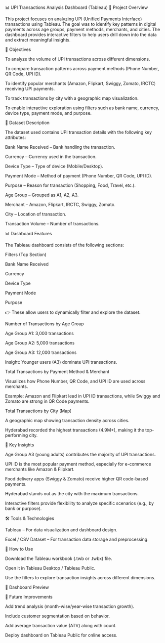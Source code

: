 📊 UPI Transactions Analysis Dashboard (Tableau)
📌 Project Overview

This project focuses on analyzing UPI (Unified Payments Interface) transactions using Tableau.
The goal was to identify key patterns in digital payments across age groups, payment methods, merchants, and cities. The dashboard provides interactive filters to help users drill down into the data and extract meaningful insights.

🎯 Objectives

To analyze the volume of UPI transactions across different dimensions.

To compare transaction patterns across payment methods (Phone Number, QR Code, UPI ID).

To identify popular merchants (Amazon, Flipkart, Swiggy, Zomato, IRCTC) receiving UPI payments.

To track transactions by city with a geographic map visualization.

To enable interactive exploration using filters such as bank name, currency, device type, payment mode, and purpose.

📂 Dataset Description

The dataset used contains UPI transaction details with the following key attributes:

Bank Name Received – Bank handling the transaction.

Currency – Currency used in the transaction.

Device Type – Type of device (Mobile/Desktop).

Payment Mode – Method of payment (Phone Number, QR Code, UPI ID).

Purpose – Reason for transaction (Shopping, Food, Travel, etc.).

Age Group – Grouped as A1, A2, A3.

Merchant – Amazon, Flipkart, IRCTC, Swiggy, Zomato.

City – Location of transaction.

Transaction Volume – Number of transactions.

📊 Dashboard Features

The Tableau dashboard consists of the following sections:

Filters (Top Section)

Bank Name Received

Currency

Device Type

Payment Mode

Purpose

👉 These allow users to dynamically filter and explore the dataset.

Number of Transactions by Age Group

Age Group A1: 3,000 transactions

Age Group A2: 5,000 transactions

Age Group A3: 12,000 transactions

Insight: Younger users (A3) dominate UPI transactions.

Total Transactions by Payment Method & Merchant

Visualizes how Phone Number, QR Code, and UPI ID are used across merchants.

Example: Amazon and Flipkart lead in UPI ID transactions, while Swiggy and Zomato are strong in QR Code payments.

Total Transactions by City (Map)

A geographic map showing transaction density across cities.

Hyderabad recorded the highest transactions (4.9M+), making it the top-performing city.

🔑 Key Insights

Age Group A3 (young adults) contributes the majority of UPI transactions.

UPI ID is the most popular payment method, especially for e-commerce merchants like Amazon & Flipkart.

Food delivery apps (Swiggy & Zomato) receive higher QR code-based payments.

Hyderabad stands out as the city with the maximum transactions.

Interactive filters provide flexibility to analyze specific scenarios (e.g., by bank or purpose).

🛠️ Tools & Technologies

Tableau – For data visualization and dashboard design.

Excel / CSV Dataset – For transaction data storage and preprocessing.

🚀 How to Use

Download the Tableau workbook (.twb or .twbx) file.

Open it in Tableau Desktop / Tableau Public.

Use the filters to explore transaction insights across different dimensions.

📸 Dashboard Preview

<!-- Replace with actual path or GitHub image link -->

📌 Future Improvements

Add trend analysis (month-wise/year-wise transaction growth).

Include customer segmentation based on behavior.

Add average transaction value (ATV) along with count.

Deploy dashboard on Tableau Public for online access.
